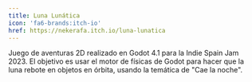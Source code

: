 ```yaml
---
title: Luna Lunática
icon: 'fa6-brands:itch-io'
href: https://nekerafa.itch.io/luna-lunatica
---
```


Juego de aventuras 2D realizado en Godot 4.1 para la Indie Spain Jam 2023. El objetivo es usar el motor de físicas de
Godot para hacer que la luna rebote en objetos en órbita, usando la temática de "Cae la noche".